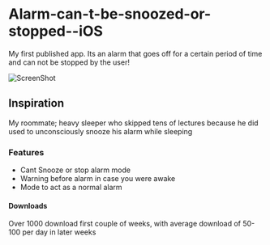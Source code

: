 # Alarm-can-t-be-snoozed-or-stopped--iOS
My first published app. Its an alarm that goes off for a certain period of time and can not be stopped by the user!

![ScreenShot](https://user-images.githubusercontent.com/22203741/29206949-75f9be54-7e84-11e7-98b6-0e1a99857308.gif)

## Inspiration

My roommate; heavy sleeper who skipped tens of lectures because he did used to unconsciously snooze his alarm while sleeping

### Features

- Cant Snooze or stop alarm mode
- Warning before alarm in case you were awake
- Mode to act as a normal alarm

#### Downloads
Over 1000 download first couple of weeks, with average download of 50-100 per day in later weeks



